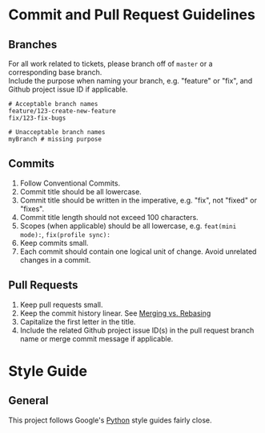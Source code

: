 # Commit and Pull Request Guidelines

## Branches

For all work related to tickets, please branch off of `master` or a corresponding base branch.  
Include the purpose when naming your branch, e.g. "feature" or "fix", and Github project issue ID if applicable.

```
# Acceptable branch names
feature/123-create-new-feature
fix/123-fix-bugs

# Unacceptable branch names
myBranch # missing purpose
```

## Commits

1. Follow Conventional Commits.
2. Commit title should be all lowercase.
3. Commit title should be written in the imperative, e.g. "fix", not "fixed" or "fixes".
4. Commit title length should not exceed 100 characters.
5. Scopes (when applicable) should be all lowercase, e.g. `feat(mini mode):`, `fix(profile sync):`
6. Keep commits small.
7. Each commit should contain one logical unit of change. Avoid unrelated changes in a commit.

## Pull Requests

1. Keep pull requests small.
2. Keep the commit history linear. See [Merging vs. Rebasing](https://www.atlassian.com/git/tutorials/merging-vs-rebasing)
3. Capitalize the first letter in the title.
4. Include the related Github project issue ID(s) in the pull request branch name or merge commit message if applicable.

# Style Guide

## General

This project follows Google's [Python](https://google.github.io/styleguide/pyguide.html) style guides fairly close.
